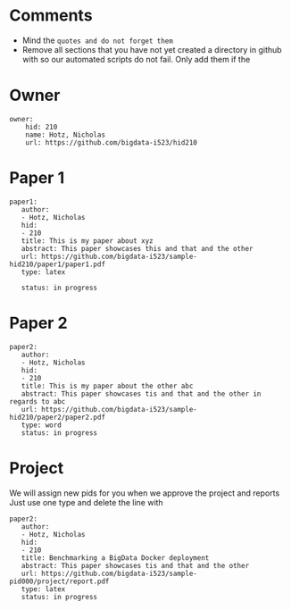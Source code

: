 # Comments

* Mind the ```quotes and do not forget them```
* Remove all sections that you have not yet created a directory in github with so our automated scripts do not fail. Only add them if the 

# Owner

```
owner:
    hid: 210
    name: Hotz, Nicholas
    url: https://github.com/bigdata-i523/hid210
```

# Paper 1

```
paper1:
   author: 
   - Hotz, Nicholas
   hid:
   - 210
   title: This is my paper about xyz
   abstract: This paper showcases this and that and the other
   url: https://github.com/bigdata-i523/sample-hid210/paper1/paper1.pdf
   type: latex
   
   status: in progress
 ```
   
# Paper 2

```
paper2:
   author: 
   - Hotz, Nicholas
   hid:
   - 210
   title: This is my paper about the other abc
   abstract: This paper showcases tis and that and the other in regards to abc
   url: https://github.com/bigdata-i523/sample-hid210/paper2/paper2.pdf
   type: word
   status: in progress
```

# Project 

We will assign new pids for you when we approve the project and reports
Just use one type and delete the line with 

```
paper2:
   author: 
   - Hotz, Nicholas
   hid:
   - 210
   title: Benchmarking a BigData Docker deployment
   abstract: This paper showcases tis and that and the other 
   url: https://github.com/bigdata-i523/sample-pid000/project/report.pdf
   type: latex
   status: in progress
```
